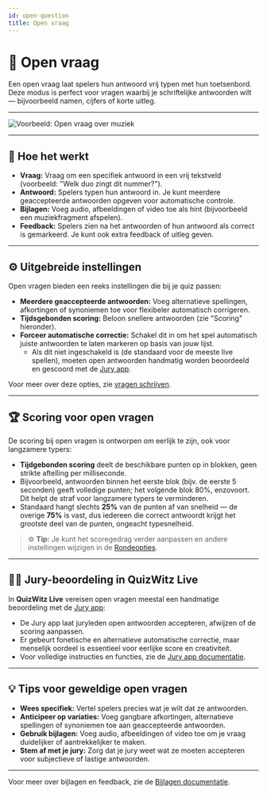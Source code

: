 ```yaml
---
id: open-question
title: Open vraag
---
```


# 💬 Open vraag

Een open vraag laat spelers hun antwoord vrij typen met hun toetsenbord. Deze modus is perfect voor vragen waarbij je schriftelijke antwoorden wilt — bijvoorbeeld namen, cijfers of korte uitleg.

---

![Voorbeeld: Open vraag over muziek](/images/question-modes/open-question/open-question.png)

---

## 📝 Hoe het werkt

- **Vraag:** Vraag om een specifiek antwoord in een vrij tekstveld (voorbeeld: "Welk duo zingt dit nummer?").
- **Antwoord:** Spelers typen hun antwoord in. Je kunt meerdere geaccepteerde antwoorden opgeven voor automatische controle.
- **Bijlagen:** Voeg audio, afbeeldingen of video toe als hint (bijvoorbeeld een muziekfragment afspelen).
- **Feedback:** Spelers zien na het antwoorden of hun antwoord als correct is gemarkeerd. Je kunt ook extra feedback of uitleg geven.

---

## ⚙️ Uitgebreide instellingen

Open vragen bieden een reeks instellingen die bij je quiz passen:

- **Meerdere geaccepteerde antwoorden:** Voeg alternatieve spellingen, afkortingen of synoniemen toe voor flexibeler automatisch corrigeren.
- **Tijdsgebonden scoring:** Beloon snellere antwoorden (zie "Scoring" hieronder).
- **Forceer automatische correctie:** Schakel dit in om het spel automatisch juiste antwoorden te laten markeren op basis van jouw lijst.
    - Als dit niet ingeschakeld is (de standaard voor de meeste live spellen), moeten open antwoorden handmatig worden beoordeeld en gescoord met de [Jury app](../quizmaster/004-jury-app.md).

Voor meer over deze opties, zie [vragen schrijven](../editor/005-writing-questions.md).

---

## 🏆 Scoring voor open vragen

De scoring bij open vragen is ontworpen om eerlijk te zijn, ook voor langzamere typers:

- **Tijdgebonden scoring** deelt de beschikbare punten op in blokken, geen strikte aftelling per milliseconde.
- Bijvoorbeeld, antwoorden binnen het eerste blok (bijv. de eerste 5 seconden) geeft volledige punten; het volgende blok 80%, enzovoort. Dit helpt de straf voor langzamere typers te verminderen.
- Standaard hangt slechts **25%** van de punten af van snelheid — de overige **75%** is vast, dus iedereen die correct antwoordt krijgt het grootste deel van de punten, ongeacht typesnelheid.

> ⚙️ **Tip:** Je kunt het scoregedrag verder aanpassen en andere instellingen wijzigen in de [Rondeopties](../editor/008-round-options.md).

---

## 🧑‍⚖️ Jury-beoordeling in QuizWitz Live

In **QuizWitz Live** vereisen open vragen meestal een handmatige beoordeling met de [Jury app](../quizmaster/004-jury-app.md):

- De Jury app laat juryleden open antwoorden accepteren, afwijzen of de scoring aanpassen.
- Er gebeurt fonetische en alternatieve automatische correctie, maar menselijk oordeel is essentieel voor eerlijke score en creativiteit.
- Voor volledige instructies en functies, zie de [Jury app documentatie](../quizmaster/004-jury-app.md).

---

## 💡 Tips voor geweldige open vragen

- **Wees specifiek:** Vertel spelers precies wat je wilt dat ze antwoorden.
- **Anticipeer op variaties:** Voeg gangbare afkortingen, alternatieve spellingen of synoniemen toe aan geaccepteerde antwoorden.
- **Gebruik bijlagen:** Voeg audio, afbeeldingen of video toe om je vraag duidelijker of aantrekkelijker te maken.
- **Stem af met je jury:** Zorg dat je jury weet wat ze moeten accepteren voor subjectieve of lastige antwoorden.

---

Voor meer over bijlagen en feedback, zie de [Bijlagen documentatie](../editor/006-attachments.md).
